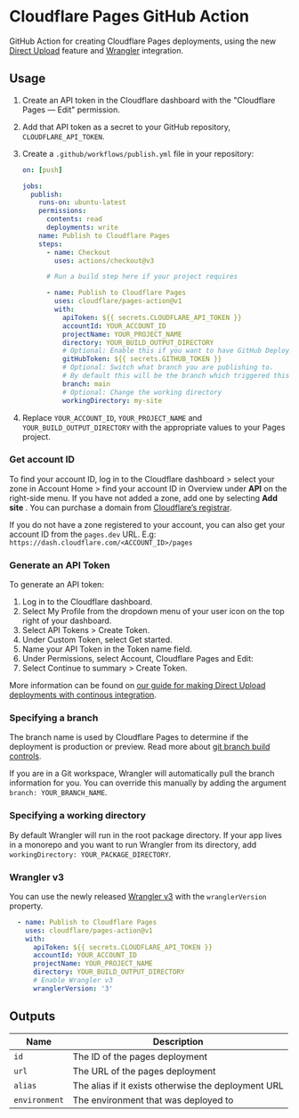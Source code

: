 # Cloudflare Pages GitHub Action

GitHub Action for creating Cloudflare Pages deployments, using the new [Direct Upload](https://developers.cloudflare.com/pages/platform/direct-upload/) feature and [Wrangler](https://developers.cloudflare.com/pages/platform/direct-upload/#wrangler-cli) integration.

## Usage

1. Create an API token in the Cloudflare dashboard with the "Cloudflare Pages — Edit" permission.
1. Add that API token as a secret to your GitHub repository, `CLOUDFLARE_API_TOKEN`.
1. Create a `.github/workflows/publish.yml` file in your repository:

   ```yml
   on: [push]

   jobs:
     publish:
       runs-on: ubuntu-latest
       permissions:
         contents: read
         deployments: write
       name: Publish to Cloudflare Pages
       steps:
         - name: Checkout
           uses: actions/checkout@v3

         # Run a build step here if your project requires

         - name: Publish to Cloudflare Pages
           uses: cloudflare/pages-action@v1
           with:
             apiToken: ${{ secrets.CLOUDFLARE_API_TOKEN }}
             accountId: YOUR_ACCOUNT_ID
             projectName: YOUR_PROJECT_NAME
             directory: YOUR_BUILD_OUTPUT_DIRECTORY
             # Optional: Enable this if you want to have GitHub Deployments triggered
             gitHubToken: ${{ secrets.GITHUB_TOKEN }}
             # Optional: Switch what branch you are publishing to.
             # By default this will be the branch which triggered this workflow
             branch: main
             # Optional: Change the working directory
             workingDirectory: my-site
   ```

1. Replace `YOUR_ACCOUNT_ID`, `YOUR_PROJECT_NAME` and `YOUR_BUILD_OUTPUT_DIRECTORY` with the appropriate values to your Pages project.

### Get account ID

To find your account ID, log in to the Cloudflare dashboard > select your zone in Account Home > find your account ID in Overview under **API** on the right-side menu. If you have not added a zone, add one by selecting **Add site** . You can purchase a domain from [Cloudflare’s registrar](https://developers.cloudflare.com/registrar/).

If you do not have a zone registered to your account, you can also get your account ID from the `pages.dev` URL. E.g: `https://dash.cloudflare.com/<ACCOUNT_ID>/pages`

### Generate an API Token

To generate an API token:

1. Log in to the Cloudflare dashboard.
2. Select My Profile from the dropdown menu of your user icon on the top right of your dashboard.
3. Select API Tokens > Create Token.
4. Under Custom Token, select Get started.
5. Name your API Token in the Token name field.
6. Under Permissions, select Account, Cloudflare Pages and Edit:
7. Select Continue to summary > Create Token.

More information can be found on [our guide for making Direct Upload deployments with continous integration](https://developers.cloudflare.com/pages/how-to/use-direct-upload-with-continuous-integration/#use-github-actions).

### Specifying a branch

The branch name is used by Cloudflare Pages to determine if the deployment is production or preview. Read more about
[git branch build controls](https://developers.cloudflare.com/pages/platform/branch-build-controls/#branch-build-controls).

If you are in a Git workspace, Wrangler will automatically pull the branch information for you. You can override this
manually by adding the argument `branch: YOUR_BRANCH_NAME`.

### Specifying a working directory

By default Wrangler will run in the root package directory. If your app lives in a monorepo and you want to run Wrangler from its directory, add `workingDirectory: YOUR_PACKAGE_DIRECTORY`.

### Wrangler v3

You can use the newly released [Wrangler v3](https://blog.cloudflare.com/wrangler3/) with the `wranglerVersion` property.

```yaml
  - name: Publish to Cloudflare Pages
    uses: cloudflare/pages-action@v1
    with:
      apiToken: ${{ secrets.CLOUDFLARE_API_TOKEN }}
      accountId: YOUR_ACCOUNT_ID
      projectName: YOUR_PROJECT_NAME
      directory: YOUR_BUILD_OUTPUT_DIRECTORY
      # Enable Wrangler v3
      wranglerVersion: '3'
```

## Outputs

| Name          | Description                                         |
| ------------- | --------------------------------------------------- |
| `id`          | The ID of the pages deployment                      |
| `url`         | The URL of the pages deployment                     |
| `alias`       | The alias if it exists otherwise the deployment URL |
| `environment` | The environment that was deployed to                |
